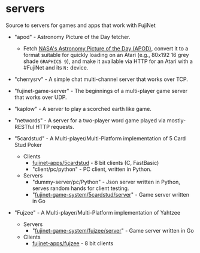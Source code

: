 # servers
Source to servers for games and apps that work with FujiNet

- "apod" - Astronomy Picture of the Day fetcher.
  - Fetch [NASA's Astronomy Picture of the Day (APOD)](https://apod.nasa.gov/apod/),
    convert it to a format suitable for quickly loading on an Atari (e.g.,
    80x192 16 grey shade `GRAPHICS 9`), and make it available via HTTP for
    an Atari with a #FujiNet and its `N:` device.

- "cherrysrv" - A simple chat multi-channel server that works over TCP.

- "fujinet-game-server" - The beginnings of a multi-player game server that works over UDP.

- "kaplow" - A server to play a scorched earth like game.

- "networds" - A server for a two-player word game played via mostly-RESTful HTTP requests.

- "5cardstud" - A Multi-player/Multi-Platform implementation of 5 Card Stud Poker
  - Clients
    - [fujinet-apps/5cardstud](https://github.com/FujiNetWIFI/fujinet-apps/tree/master/5cardstud) - 8 bit clients (C, FastBasic)
    - "client/pc/python" - PC client, written in Python.
  - Servers
    - "dummy-server/pc/Python" - Json server written in Python, serves random hands for client testing.
    - "[fujinet-game-system/5cardstud/server](fujinet-game-system/5cardstud/server)" - Game server written in Go

- "Fujzee" - A Multi-player/Multi-Platform implementation of Yahtzee
  - Servers
    - "[fujinet-game-system/fujzee/server](fujinet-game-system/5cardstud/server)" - Game server written in Go
  - Clients
    - [fujinet-apps/fujzee](https://github.com/FujiNetWIFI/fujinet-apps/tree/master/fujzee) -  8 bit clients